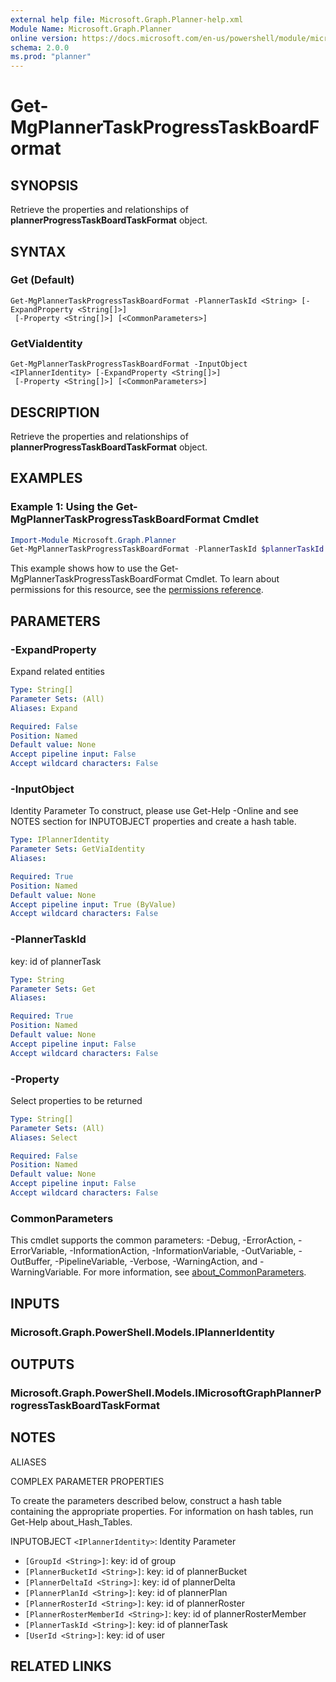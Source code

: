 ```yaml
---
external help file: Microsoft.Graph.Planner-help.xml
Module Name: Microsoft.Graph.Planner
online version: https://docs.microsoft.com/en-us/powershell/module/microsoft.graph.planner/get-mgplannertaskprogresstaskboardformat
schema: 2.0.0
ms.prod: "planner"
---
```


# Get-MgPlannerTaskProgressTaskBoardFormat

## SYNOPSIS
Retrieve the properties and relationships of **plannerProgressTaskBoardTaskFormat** object.

## SYNTAX

### Get (Default)
```
Get-MgPlannerTaskProgressTaskBoardFormat -PlannerTaskId <String> [-ExpandProperty <String[]>]
 [-Property <String[]>] [<CommonParameters>]
```

### GetViaIdentity
```
Get-MgPlannerTaskProgressTaskBoardFormat -InputObject <IPlannerIdentity> [-ExpandProperty <String[]>]
 [-Property <String[]>] [<CommonParameters>]
```

## DESCRIPTION
Retrieve the properties and relationships of **plannerProgressTaskBoardTaskFormat** object.

## EXAMPLES

### Example 1: Using the Get-MgPlannerTaskProgressTaskBoardFormat Cmdlet
```powershell
Import-Module Microsoft.Graph.Planner
Get-MgPlannerTaskProgressTaskBoardFormat -PlannerTaskId $plannerTaskId
```

This example shows how to use the Get-MgPlannerTaskProgressTaskBoardFormat Cmdlet.
To learn about permissions for this resource, see the [permissions reference](/graph/permissions-reference).

## PARAMETERS

### -ExpandProperty
Expand related entities

```yaml
Type: String[]
Parameter Sets: (All)
Aliases: Expand

Required: False
Position: Named
Default value: None
Accept pipeline input: False
Accept wildcard characters: False
```

### -InputObject
Identity Parameter
To construct, please use Get-Help -Online and see NOTES section for INPUTOBJECT properties and create a hash table.

```yaml
Type: IPlannerIdentity
Parameter Sets: GetViaIdentity
Aliases:

Required: True
Position: Named
Default value: None
Accept pipeline input: True (ByValue)
Accept wildcard characters: False
```

### -PlannerTaskId
key: id of plannerTask

```yaml
Type: String
Parameter Sets: Get
Aliases:

Required: True
Position: Named
Default value: None
Accept pipeline input: False
Accept wildcard characters: False
```

### -Property
Select properties to be returned

```yaml
Type: String[]
Parameter Sets: (All)
Aliases: Select

Required: False
Position: Named
Default value: None
Accept pipeline input: False
Accept wildcard characters: False
```

### CommonParameters
This cmdlet supports the common parameters: -Debug, -ErrorAction, -ErrorVariable, -InformationAction, -InformationVariable, -OutVariable, -OutBuffer, -PipelineVariable, -Verbose, -WarningAction, and -WarningVariable. For more information, see [about_CommonParameters](http://go.microsoft.com/fwlink/?LinkID=113216).

## INPUTS

### Microsoft.Graph.PowerShell.Models.IPlannerIdentity
## OUTPUTS

### Microsoft.Graph.PowerShell.Models.IMicrosoftGraphPlannerProgressTaskBoardTaskFormat
## NOTES

ALIASES

COMPLEX PARAMETER PROPERTIES

To create the parameters described below, construct a hash table containing the appropriate properties. For information on hash tables, run Get-Help about_Hash_Tables.


INPUTOBJECT `<IPlannerIdentity>`: Identity Parameter
  - `[GroupId <String>]`: key: id of group
  - `[PlannerBucketId <String>]`: key: id of plannerBucket
  - `[PlannerDeltaId <String>]`: key: id of plannerDelta
  - `[PlannerPlanId <String>]`: key: id of plannerPlan
  - `[PlannerRosterId <String>]`: key: id of plannerRoster
  - `[PlannerRosterMemberId <String>]`: key: id of plannerRosterMember
  - `[PlannerTaskId <String>]`: key: id of plannerTask
  - `[UserId <String>]`: key: id of user

## RELATED LINKS
